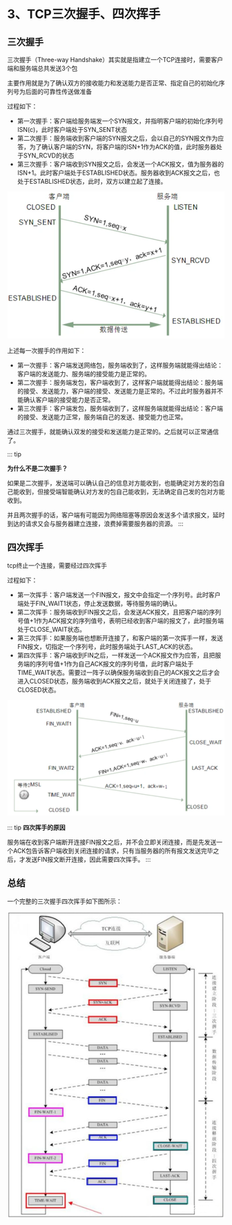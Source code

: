# 3、TCP三次握手、四次挥手

## 三次握手

三次握手（Three-way Handshake）其实就是指建立一个TCP连接时，需要客户端和服务端总共发送3个包

主要作用就是为了确认双方的接收能力和发送能力是否正常、指定自己的初始化序列号为后面的可靠性传送做准备

过程如下：

* 第一次握手：客户端给服务端发一个SYN报文，并指明客户端的初始化序列号ISN(c)，此时客户端处于SYN_SENT状态
* 第二次握手：服务端收到客户端的SYN报文之后，会以自己的SYN报文作为应答，为了确认客户端的SYN，将客户端的ISN+1作为ACK的值，此时服务器处于SYN_RCVD的状态
* 第三次握手：客户端收到SYN报文之后，会发送一个ACK报文，值为服务器的ISN+1。此时客户端处于ESTABLISHED状态。服务器收到ACK报文之后，也处于ESTABLISHED状态，此时，双方以建立起了连接。

<img src="https://raw.githubusercontent.com/Amyas/picgo-bed/master/amyas.github.io/32022-04-11-14-56-37.png" alt="32022-04-11-14-56-37" width="" height="" />

上述每一次握手的作用如下：

* 第一次握手：客户端发送网络包，服务端收到了，这样服务端就能得出结论：客户端的发送能力、服务端的接受能力是正常的。
* 第二次握手：服务端发包，客户端收到了，这样客户端就能得出结论：服务端的接受、发送能力，客户端的接受、发送能力是正常的。不过此时服务器并不能确认客户端的接受能力是否正常。
* 第三次握手：客户端发包，服务端收到了，这样服务端就能得出结论：客户端的接受、发送能力正常，服务端自己的发送、接受能力也正常。

通过三次握手，就能确认双发的接受和发送能力是正常的。之后就可以正常通信了。

::: tip

**为什么不是二次握手？**

如果是二次握手，发送端可以确认自己的信息对方能收到，也能确定对方发的包自己能收到，但接受端智能确认对方发的包自己能收到，无法确定自己发的包对方能收到。

并且两次握手的话，客户端有可能因为网络阻塞等原因会发送多个请求报文，延时到达的请求又会与服务器建立连接，浪费掉需要服务器的资源。
:::

## 四次挥手

tcp终止一个连接，需要经过四次挥手

过程如下：

* 第一次挥手：客户端发送一个FIN报文，报文中会指定一个序列号。此时客户端处于FIN_WAIT1状态，停止发送数据，等待服务端的确认。
* 第二次挥手：服务端收到FIN报文之后，会发送ACK报文，且把客户端的序列号值+1作为ACK报文的序列值号，表明已经收到客户端的报文了，此时服务端处于CLOSE_WAIT状态。
* 第三次挥手：如果服务端也想断开连接了，和客户端的第一次挥手一样，发送FIN报文，切指定一个序列号，此时服务端处于LAST_ACK的状态。
* 第四次挥手：客户端收到FIN之后，一样发送一个ACK报文作为应答，且把服务端的序列号值+1作为自己ACK报文的序列号值，此时客户端处于TIME_WAIT状态。需要过一阵子以确保服务端收到自己的ACK报文之后才会进入CLOSED状态，服务端收到ACK报文之后，就处于关闭连接了，处于CLOSED状态。

<img src="https://raw.githubusercontent.com/Amyas/picgo-bed/master/amyas.github.io/32022-04-11-15-16-15.png" alt="32022-04-11-15-16-15" width="" height="" />

::: tip
**四次挥手的原因**

服务端在收到客户端断开连接FIN报文之后，并不会立即关闭连接，而是先发送一个ACK包告诉客户端收到关闭连接的请求，只有当服务器的所有报文发送完毕之后，才发送FIN报文断开连接，因此需要四次挥手。
:::

## 总结

一个完整的三次握手四次挥手如下图所示：

<img src="https://raw.githubusercontent.com/Amyas/picgo-bed/master/amyas.github.io/32022-04-11-15-19-48.png" alt="32022-04-11-15-19-48" width="" height="" />